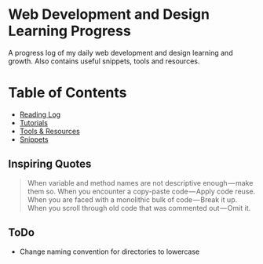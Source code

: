 # Web Development and Design Learning Progress
A progress log of my daily web development and design learning and growth. Also contains useful snippets, tools and resources.

# Table of Contents

* [Reading Log](articles-log.md)
* [Tutorials](tutorials-log.md)
* [Tools & Resources](tools-and-resources.md)
* [Snippets](snippets)

## Inspiring Quotes

> When variable and method names are not descriptive enough — make them so.
> When you encounter a copy-paste code — Apply code reuse.
> When you are faced with a monolithic bulk of code — Break it up.
> When you scroll through old code that was commented out — Omit it.

## ToDo

* Change naming convention for directories to lowercase